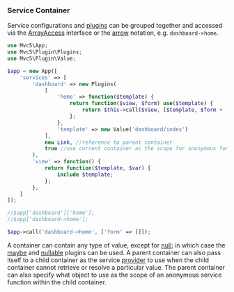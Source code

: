 ### Service Container
Service configurations and [plugins](#plugins) can be grouped together and accessed via the [ArrayAccess](http://php.net/manual/en/class.arrayaccess.php) interface or the [arrow](https://github.com/mvc5/mvc5/blob/master/src/Arg.php#L106) notation, e.g. <code>dashboard->home</code>.
```php
use Mvc5\App;
use Mvc5\Plugin\Plugins;
use Mvc5\Plugin\Value;

$app = new App([
    'services' => [
        'dashboard' => new Plugins(
            [
                'home' => function($template) {
                    return function($view, $form) use($template) {
                        return $this->call($view, [$template, $form + ['message' => 'Demo Page']]);
                    };
                },
                'template' => new Value('dashboard/index')
            ],
            new Link, //reference to parent container
            true //use current container as the scope for anonymous functions
        ),
        'view' => function() {
            return function($template, $var) {
                include $template;
            };
        },
    ]
]);

//$app['dashboard']['home'];
//$app['dashboard->home'];

$app->call('dashboard->home', ['form' => []]);
```
A container can contain any type of value, except for [null](http://php.net/manual/en/language.types.null.php); in which case the [maybe](#maybe) and [nullable](#nullable) plugins can be used. A parent container can also pass itself to a child container as the service [provider](https://github.com/mvc5/mvc5/blob/master/src/Resolver/Resolver.php#L73) to use when the child container cannot retrieve or resolve a particular value. The parent container can also specify what object to use as the scope of an anonymous service function within the child container.
